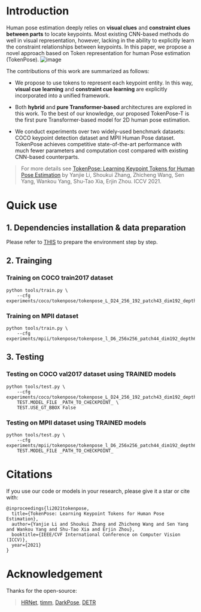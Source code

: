 # Introduction
Human pose estimation deeply relies on **visual clues** and **constraint clues between parts** to locate keypoints. Most existing CNN-based methods do well in visual representation, however, lacking in the ability to explicitly learn the constraint relationships between keypoints. In this paper, we propose a novel approach based on Token representation for human Pose estimation (TokenPose). 
![image](https://user-images.githubusercontent.com/35657511/129438301-6f0bb355-70cb-4b3f-8ca6-ee6935c5376f.png)

The contributions of this work are summarized as follows:
- We propose to use tokens to represent each keypoint entity. In this way, **visual cue learning** and **constraint cue learning** are explicitly incorporated into a unified framework.

- Both **hybrid** and **pure Transformer-based** architectures are explored in this work. To the best of our knowledge, our proposed TokenPose-T is the first pure Transformer-based model for 2D human pose estimation.

- We conduct experiments over two widely-used benchmark datasets: COCO keypoint detection dataset and MPII Human Pose dataset. TokenPose achieves competitive state-of-the-art performance with much fewer parameters and computation cost compared with existing CNN-based counterparts.

> For more details see [TokenPose: Learning Keypoint Tokens for Human Pose Estimation](https://arxiv.org/pdf/2104.03516.pdf) by Yanjie Li, Shoukui Zhang, Zhicheng Wang, Sen Yang, Wankou Yang, Shu-Tao Xia, Erjin Zhou. ICCV 2021.

# Quick use
## 1. Dependencies installation & data preparation
Please refer to [THIS](https://github.com/leoxiaobin/deep-high-resolution-net.pytorch) to prepare the environment step by step.

## 2. Trainging
### Training on COCO train2017 dataset 
```
python tools/train.py \
    --cfg experiments/coco/tokenpose/tokenpose_L_D24_256_192_patch43_dim192_depth24_heads12.yaml\
```
### Training on MPII dataset 
```
python tools/train.py \
    --cfg experiments/mpii/tokenpose/tokenpose_l_D6_256x256_patch44_dim192_depth6.yaml\
```
## 3. Testing
### Testing on COCO val2017 dataset using TRAINED models
```
python tools/test.py \
    --cfg experiments/coco/tokenpose/tokenpose_L_D24_256_192_patch43_dim192_depth24_heads12.yaml\
    TEST.MODEL_FILE _PATH_TO_CHECKPOINT_ \
    TEST.USE_GT_BBOX False
```

### Testing on MPII dataset using TRAINED models
```
python tools/test.py \
    --cfg experiments/mpii/tokenpose/tokenpose_l_D6_256x256_patch44_dim192_depth6.yaml\
    TEST.MODEL_FILE _PATH_TO_CHECKPOINT_ 
```

# Citations
If you use our code or models in your research, please give it a star or cite with:
```
@inproceedings{li2021tokenpose,
  title={TokenPose: Learning Keypoint Tokens for Human Pose Estimation},
  author={Yanjie Li and Shoukui Zhang and Zhicheng Wang and Sen Yang and Wankou Yang and Shu-Tao Xia and Erjin Zhou},
  booktitle={IEEE/CVF International Conference on Computer Vision (ICCV)},
  year={2021}
}
```
# Acknowledgement
Thanks for the open-source:
> [HRNet](https://github.com/leoxiaobin/deep-high-resolution-net.pytorch/), [timm](https://github.com/rwightman/pytorch-image-models), [DarkPose](https://github.com/ilovepose/DarkPose), [DETR](https://github.com/facebookresearch/detr)

